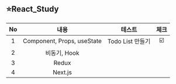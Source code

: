 ## ⭐️React_Study

| No | 내용 | 테스트 | 체크 |
|:----:|:--:|:--:|:-----------:|
| 1 | Component, Props, useState| Todo List 만들기 |☑️|
| 2 | 비동기, Hook |  |  |
| 3 | Redux |  |  |
| 4 | Next.js |  |  |
